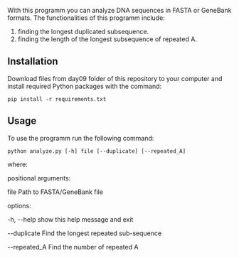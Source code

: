 With this programm you can analyze DNA sequences in FASTA or GeneBank formats. The functionalities of this programm include:
1. finding the longest duplicated subsequence.
2. finding the length of the longest subsequence of repeated А.

## Installation
Download files from day09 folder of this repository to your computer and install required Python packages with the command:

`pip install -r requirements.txt`

## Usage
To use the programm run the following command:

`python analyze.py [-h] file [--duplicate] [--repeated_A]`

where:

positional arguments:

file                         Path to FASTA/GeneBank file

options:

-h, --help                   show this help message and exit

--duplicate                  Find the longest repeated sub-sequence

--repeated_A                 Find the number of repeated A
